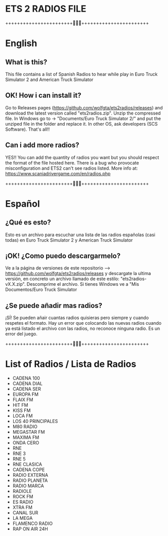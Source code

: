 # ETS 2 RADIOS FILE
+++++++++++++++++++++++🐾🐺🐾+++++++++++++++++++++++
# English
## What is this?
This file contains a list of Spanish Radios to hear while play in Euro Truck Simulator 2 and American Truck Simulator

## OK! How i can install it?
Go to Releases pages (https://github.com/wolfgta/ets2radios/releases) and download the latest version called "ets2radios.zip". Unzip the compressed file. In Windows go to -> "Documents/Euro Truck Simulator 2/" and put the unziped file in the folder and replace it. In other OS, ask developers (SCS Software). That's all!!

## Can i add more radios?
YES!! You can add the quantity of radios you want but you should respect the format of the file hosted here. There is a bug who provocate misconfiguration and ETS2 can't see radios listed. More info at: https://www.scaniadrivergame.com/en/radios.php

+++++++++++++++++++++++🐾🐺🐾+++++++++++++++++++++++
# Español
## ¿Qué es esto?
Esto es un archivo para escuchar una lista de las radios españolas (casi todas) en Euro Truck Simulator 2 y American Truck Simulator 

## ¡OK! ¿Como puedo descargarmelo?
Ve a la página de versiones de este repositorio --> https://github.com/wolfgta/ets2radios/releases y descargate la ultima versión, en concreto un archivo llamado de este estilo: "ets2radios-vX.X.zip". Descomprime el archivo. Si tienes Windows ve a "Mis Documentos/Euro Truck Simulator

## ¿Se puede añadir mas radios?
¡SÍ! Se pueden añair cuantas radios quisieras pero siempre y cuando respetes el formato. Hay un error que colocando las nuevas radios cuando ya está listado el archivo con las radios, no reconoce ninguna radio. Es un error del juego.


+++++++++++++++++++++++🐾🐺🐾+++++++++++++++++++++++
# List of Radios / Lista de Radios
- CADENA 100
- CADENA DIAL 
- CADENA SER 
- EUROPA FM 
- FLAIX FM
- HIT FM 
- KISS FM 
- LOCA FM 
- LOS 40 PRINCIPALES 
- M80 RADIO 
- MEGASTAR FM 
- MAXIMA FM 
- ONDA CERO 
- RNE 
- RNE 3 
- RNE 5 
- RNE CLASICA 
- CADENA COPE 
- RADIO EXTERNA 
- RADIO PLANETA
- RADIO MARCA
- RADIOLE 
- ROCK FM 
- ES RADIO
- XTRA FM
- CANAL SUR
- LA MEGA
- FLAMENCO RADIO
- RAP ON AIR 24H
